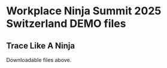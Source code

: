 # Workplace Ninja Summit 2025 Switzerland DEMO files

## Trace Like A Ninja
Downloadable files above.
